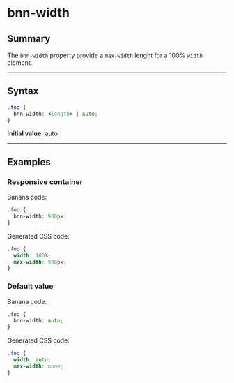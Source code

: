 # bnn-width

## Summary
The `bnn-width` property provide a `max-width` lenght for a 100% `width` element.

<hr>

## Syntax

```css
.foo {
  bnn-width: <length> | auto;
}
```

**Initial value:** auto

<hr>

## Examples

### Responsive container

Banana code:
```css
.foo {
  bnn-width: 900px;
}
```

Generated CSS code:
```css
.foo {
  width: 100%;
  max-width: 900px;
}
```

### Default value

Banana code:
```css
.foo {
  bnn-width: auto;
}
```

Generated CSS code:
```css
.foo {
  width: auto;
  max-width: none;
}
```
